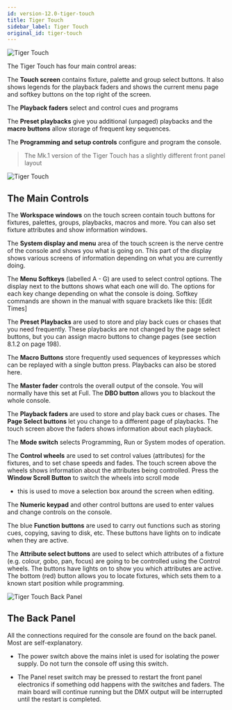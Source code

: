 ```yaml
---
id: version-12.0-tiger-touch
title: Tiger Touch
sidebar_label: Tiger Touch
original_id: tiger-touch
---
```


![Tiger Touch](/docs/images/image30.jpeg)

The Tiger Touch has four main control areas:

The **Touch screen** contains fixture, palette and group select buttons.
It also shows legends for the playback faders and shows the current menu
page and softkey buttons on the top right of the screen.

The **Playback faders** select and control cues and programs

The **Preset playbacks** give you additional (unpaged) playbacks and the
**macro buttons** allow storage of frequent key sequences.

The **Programming and setup controls** configure and program the
console.

> The Mk.1 version of the Tiger Touch has a slightly different
front panel layout

![Tiger Touch](/docs/images/image30.jpeg)

## The Main Controls

The **Workspace windows** on the touch screen contain touch buttons for
fixtures, palettes, groups, playbacks, macros and more. You can also set
fixture attributes and show information windows.

The **System display and menu** area of the touch screen is the nerve
centre of the console and shows you what is going on. This part of the
display shows various screens of information depending on what you are
currently doing.

The **Menu Softkeys** (labelled A - G) are used to select control
options. The display next to the buttons shows what each one will do.
The options for each key change depending on what the console is doing.
Softkey commands are shown in the manual with square brackets like this:
\[Edit Times\]

The **Preset Playbacks** are used to store and play back cues or chases
that you need frequently. These playbacks are not changed by the page
select buttons, but you can assign macro buttons to change pages (see
section 8.1.2 on page 198).

The **Macro Buttons** store frequently used sequences of keypresses
which can be replayed with a single button press. Playbacks can also be
stored here.

The **Master fader** controls the overall output of the console. You
will normally have this set at Full. The **DBO button** allows you to
blackout the whole console.

The **Playback faders** are used to store and play back cues or chases.
The **Page Select buttons** let you change to a different page of
playbacks. The touch screen above the faders shows information about
each playback.

The **Mode switch** selects Programming, Run or System modes of
operation.

The **Control wheels** are used to set control values (attributes) for
the fixtures, and to set chase speeds and fades. The touch screen above
the wheels shows information about the attributes being controlled.
Press the **Window Scroll Button** to switch the wheels into scroll mode
- this is used to move a selection box around the screen when editing.

The **Numeric keypad** and other control buttons are used to enter
values and change controls on the console.

The blue **Function buttons** are used to carry out functions such as
storing cues, copying, saving to disk, etc. These buttons have lights on
to indicate when they are active.

The **Attribute select buttons** are used to select which attributes of
a fixture (e.g. colour, gobo, pan, focus) are going to be controlled
using the Control wheels. The buttons have lights on to show you which
attributes are active. The bottom (red) button allows you to locate
fixtures, which sets them to a known start position while programming.

![Tiger Touch Back Panel](/docs/images/image32.png)

## The Back Panel

All the connections required for the console are found on the back
panel. Most are self-explanatory.

-   The power switch above the mains inlet is used for isolating the
    power supply. Do not turn the console off using this switch.

-   The Panel reset switch may be pressed to restart the front panel
    electronics if something odd happens with the switches and faders.
    The main board will continue running but the DMX output will be
    interrupted until the restart is completed.
